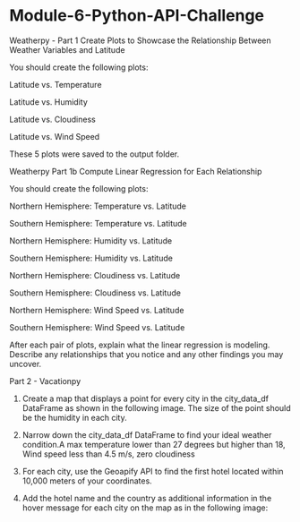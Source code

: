 # Module-6-Python-API-Challenge

Weatherpy - Part 1 Create Plots to Showcase the Relationship Between Weather Variables and Latitude

You should create the following plots:

Latitude vs. Temperature

Latitude vs. Humidity

Latitude vs. Cloudiness

Latitude vs. Wind Speed

These 5 plots were saved to the output folder.

Weatherpy Part 1b Compute Linear Regression for Each Relationship

You should create the following plots:

Northern Hemisphere: Temperature vs. Latitude

Southern Hemisphere: Temperature vs. Latitude

Northern Hemisphere: Humidity vs. Latitude

Southern Hemisphere: Humidity vs. Latitude

Northern Hemisphere: Cloudiness vs. Latitude

Southern Hemisphere: Cloudiness vs. Latitude

Northern Hemisphere: Wind Speed vs. Latitude

Southern Hemisphere: Wind Speed vs. Latitude

After each pair of plots, explain what the linear regression is modeling. Describe any relationships that you notice and any other findings you may uncover.

Part 2 - Vacationpy

1. Create a map that displays a point for every city in the city_data_df DataFrame as shown in the following image. The size of the point should be the humidity in each city.

2. Narrow down the city_data_df DataFrame to find your ideal weather condition.A max temperature lower than 27 degrees but higher than 18, Wind speed less than 4.5 m/s, zero cloudiness

3. For each city, use the Geoapify API to find the first hotel located within 10,000 meters of your coordinates.

4. Add the hotel name and the country as additional information in the hover message for each city on the map as in the following image: